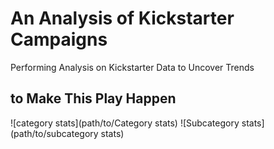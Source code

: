 # An Analysis of Kickstarter Campaigns
Performing Analysis on Kickstarter Data to Uncover Trends 
##  to Make This Play Happen 
![category stats](path/to/Category stats)
![Subcategory stats](path/to/subcategory stats)
